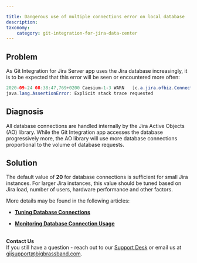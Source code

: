 ```yaml
---

title: Dangerous use of multiple connections error on local database
description:
taxonomy:
    category: git-integration-for-jira-data-center
---
```


## Problem

As Git Integration for Jira Server app uses the Jira database increasingly, it is to be expected that this error will be seen or encountered more often:

```java
2020-09-24 08:38:47,769+0200 Caesium-1-3 WARN   [c.a.jira.ofbiz.ConnectionPoolHealthSqlInterceptor] Dangerous use of multiple connections: taken => count=2; marks=[1-0]; pool=18/20
java.lang.AssertionError: Explicit stack trace requested
```

## Diagnosis

All database connections are handled internally by the Jira Active Objects (AO) library. While the Git Integration app accesses the database progressively more, the AO library will use more database connections proportional to the volume of database requests.

## Solution

The default value of **20** for database connections is sufficient for small Jira instances. For larger Jira instances, this value should be tuned based on Jira load, number of users, hardware performance and other factors.

More details may be found in the following articles:

*   [**Tuning Database Connections**](https://confluence.atlassian.com/adminjiraserver/tuning-database-connections-938846864.html)

*   [**Monitoring Database Connection Usage**](https://confluence.atlassian.com/adminjiraserver/monitoring-database-connection-usage-938847726.html)

<br>

<div class="bbb-callout bbb--info">
    <div class="irow">
    <div class="ilogobox">
        <span class="logoimg"></span>
    </div>
    <div class="imsgbox">
        <b>Contact Us</b><br>
        If you still have a question - reach out to our <a href='https://help.gitkraken.com/git-integration-for-jira-data-center/gij-self-hosted-contact-support/'>Support Desk</a> or email us at <a href='gijsupport@bigbrassband.com'>gijsupport@bigbrassband.com</a>.
    </div>
    </div>
</div>
<br>

